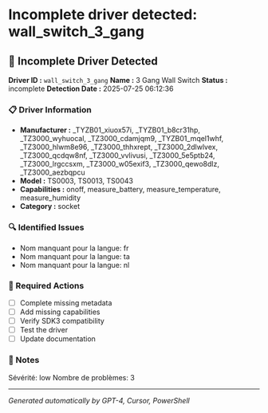 # Incomplete driver detected: wall_switch_3_gang

## 🚨 Incomplete Driver Detected

**Driver ID :** `wall_switch_3_gang`
**Name :** 3 Gang Wall Switch
**Status :** incomplete
**Detection Date :** 2025-07-25 06:12:36

### 📋 Driver Information
- **Manufacturer :** _TYZB01_xiuox57i, _TYZB01_b8cr31hp, _TZ3000_wyhuocal, _TZ3000_cdamjqm9, _TYZB01_mqel1whf, _TZ3000_hlwm8e96, _TZ3000_thhxrept, _TZ3000_2dlwlvex, _TZ3000_qcdqw8nf, _TZ3000_vvlivusi, _TZ3000_5e5ptb24, _TZ3000_lrgccsxm, _TZ3000_w05exif3, _TZ3000_qewo8dlz, _TZ3000_aezbqpcu
- **Model :** TS0003, TS0013, TS0043
- **Capabilities :** onoff, measure_battery, measure_temperature, measure_humidity
- **Category :** socket

### 🔍 Identified Issues
- Nom manquant pour la langue: fr
- Nom manquant pour la langue: ta
- Nom manquant pour la langue: nl

### 🎯 Required Actions
- [ ] Complete missing metadata
- [ ] Add missing capabilities
- [ ] Verify SDK3 compatibility
- [ ] Test the driver
- [ ] Update documentation

### 📝 Notes
Sévérité: low
Nombre de problèmes: 3

---
*Generated automatically by GPT-4, Cursor, PowerShell*


